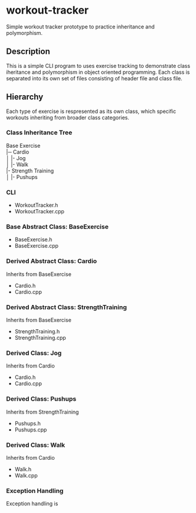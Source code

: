 # workout-tracker
Simple workout tracker prototype to practice inheritance and polymorphism.

## Description
This is a simple CLI program to uses exercise tracking to demonstrate class iheritance and polymorphism in object oriented programming. Each class is separated into its own set of files consisting of header file and class file. 

## Hierarchy
Each type of exercise is respresented as its own class, which specific workouts inheriting from broader class categories.

### Class Inheritance Tree

Base Exercise  
|─ Cardio  
│  |- Jog  
│  |- Walk  
|- Strength Training  
│  |- Pushups  

### CLI
* WorkoutTracker.h
* WorkoutTracker.cpp

### Base Abstract Class: BaseExercise
* BaseExercise.h
* BaseExercise.cpp

### Derived Abstract Class: Cardio
Inherits from BaseExercise

* Cardio.h
* Cardio.cpp

### Derived Abstract Class: StrengthTraining
Inherits from BaseExercise

* StrengthTraining.h
* StrengthTraining.cpp

### Derived Class: Jog
Inherits from Cardio

* Cardio.h
* Cardio.cpp

### Derived Class: Pushups
Inherits from StrengthTraining

* Pushups.h
* Pushups.cpp

### Derived Class: Walk
Inherits from Cardio

* Walk.h
* Walk.cpp

### Exception Handling
Exception handling is 
